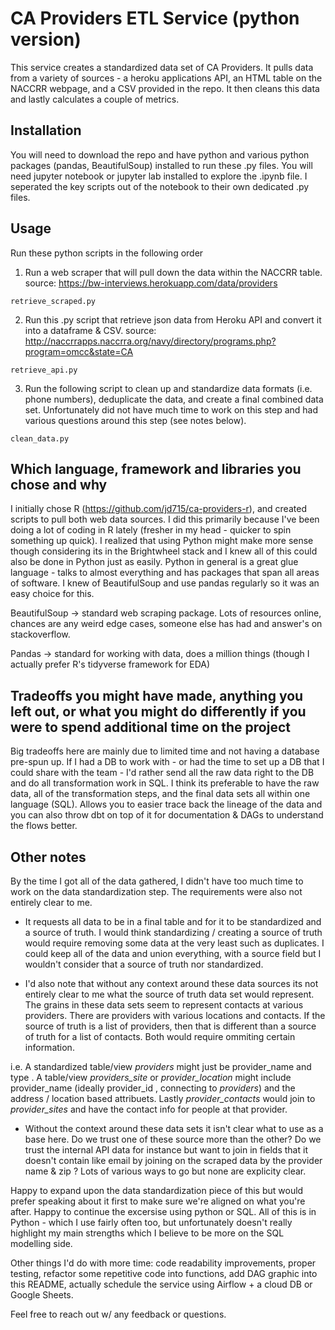 # CA Providers ETL Service (python version)

This service creates a standardized data set of CA Providers.
It pulls data from a variety of sources - a heroku applications API, an HTML table on the NACCRR webpage, and a CSV provided in the repo.
It then cleans this data and lastly calculates a couple of metrics.

## Installation

You will need to download the repo and have python and various python packages (pandas, BeautifulSoup) installed to run these .py files.
You will need jupyter notebook or jupyter lab installed to explore the .ipynb file.   I seperated the key scripts out of the notebook to their own dedicated .py files.

## Usage
Run these python scripts in the following order

1.  Run a web scraper that will pull down the data within the NACCRR table.  
source:  https://bw-interviews.herokuapp.com/data/providers

```retrieve_scraped.py```

2.  Run this .py script that retrieve json data from Heroku API and convert it into a dataframe & CSV.
source:  http://naccrrapps.naccrra.org/navy/directory/programs.php?program=omcc&state=CA

```retrieve_api.py```

3.  Run the following script to clean up and standardize data formats (i.e. phone numbers), deduplicate the data, and create a final combined data set.  Unfortunately did not have much time to work on this step and had various questions around this step (see notes below).

```clean_data.py```

## Which language, framework and libraries you chose and why

I initially chose R (https://github.com/jd715/ca-providers-r), and created scripts to pull both web data sources.  I did this primarily because I've been doing a lot of coding in R lately (fresher in my head - quicker to spin something up quick).  I realized that using Python might make more sense though considering its in the Brightwheel stack and I knew all of this could also be done in Python just as easily.  Python in general is a great glue language - talks to almost everything and has packages that span all areas of software.  I knew of BeautifulSoup and use pandas regularly so it was an easy choice for this.

BeautifulSoup -> standard web scraping package.  Lots of resources online, chances are any weird edge cases, someone else has had and answer's on stackoverflow.

Pandas -> standard for working with data, does a million things (though I actually prefer R's tidyverse framework for EDA)


## Tradeoffs you might have made, anything you left out, or what you might do differently if you were to spend additional time on the project

Big tradeoffs here are mainly due to limited time and not having a database pre-spun up.  If I had a DB to work with - or had the time to set up a DB that I could share with the team - I'd rather send all the raw data right to the DB and do all transformation work in SQL.  I think its preferable to have the raw data, all of the transformation steps, and the final data sets all within one language (SQL).  Allows you to easier trace back the lineage of the data and you can also throw dbt on top of it for documentation & DAGs to understand the flows better.


## Other notes
By the time I got all of the data gathered, I didn't have too much time to work on the data standardization step.  The requirements were also not entirely clear to me. 

-  It requests all data to be in a final table and for it to be standardized and a source of truth.  I would think standardizing / creating a source of truth would require removing some data at the very least such as duplicates.  I could keep all of the data and union everything, with a source field but I wouldn't consider that a source of truth nor standardized.

-  I'd also note that without any context around these data sources its not entirely clear to me what the source of truth data set would represent.  The grains in these data sets seem to represent contacts at various providers.  There are providers with various locations and contacts.  If the source of truth is a list of providers, then that is different than a source of truth for a list of contacts.  Both would require ommiting certain information.

i.e.  A standardized table/view *providers* might just be provider_name and type .  A table/view *providers_site* or *provider_location* might include provider_name (ideally provider_id , connecting to *providers*) and the address / location based attribuets.  Lastly *provider_contacts* would join to *provider_sites* and have the contact info for people at that provider.

-  Without the context around these data sets it isn't clear what to use as a base here.  Do we trust one of these source more than the other?  Do we trust the internal API data for instance but want to join in fields that it doesn't contain like email by joining on the scraped data by the provider name & zip ?  Lots of various ways to go but none are explicity clear. 

Happy to expand upon the data standardization piece of this but would prefer speaking about it first to make sure we're aligned on what you're after.  Happy to continue the excersise using python or SQL.  All of this is in Python - which I use fairly often too, but unfortunately doesn't really highlight my main strengths which I believe to be more on the SQL modelling side.

Other things I'd do with more time:  code readability improvements, proper testing, refactor some repetitive code into functions, add DAG graphic into this README, actually schedule the service using Airflow + a cloud DB or Google Sheets.

Feel free to reach out w/ any feedback or questions.
